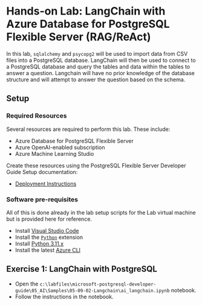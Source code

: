 # Hands-on Lab: LangChain with Azure Database for PostgreSQL Flexible Server (RAG/ReAct)

In this lab, `sqlalchemy` and `psycopg2` will be used to import data from CSV files into a PostgreSQL database.  LangChain will then be used to connect to a PostgreSQL database and query the tables and data within the tables to answer a question. Langchain will have no prior knowledge of the database structure and will attempt to answer the question based on the schema.

## Setup

### Required Resources

Several resources are required to perform this lab. These include:

- Azure Database for PostgreSQL Flexible Server
- Azure OpenAI-enabled subscription
- Azure Machine Learning Studio

Create these resources using the PostgreSQL Flexible Server Developer Guide Setup documentation:

- [Deployment Instructions](../../../11_03_Setup/00_Template_Deployment_Instructions.md)

### Software pre-requisites

All of this is done already in the lab setup scripts for the Lab virtual machine but is provided here for reference.

- Install [Visual Studio Code](https://code.visualstudio.com/download)
- Install the [`Python`](https://marketplace.visualstudio.com/items?itemName=ms-python.python) extension
- Install [Python 3.11.x](https://www.python.org/downloads/)
- Install the latest [Azure CLI](https://learn.microsoft.com/cli/azure/install-azure-cli-windows?tabs=powershell)

## Exercise 1: LangChain with PostgreSQL

- Open the `c:\labfiles\microsoft-postgresql-developer-guide\05_AI\Samples\05-09-02-Langchain\ai_langchain.ipynb` notebook.
- Follow the instructions in the notebook.
